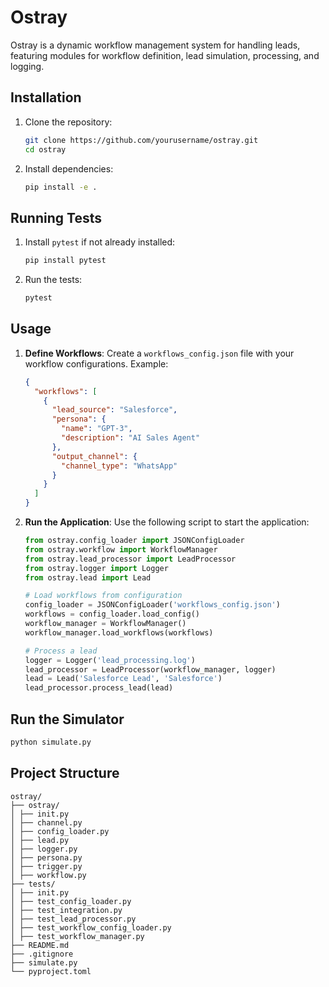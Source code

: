 # Ostray

Ostray is a dynamic workflow management system for handling leads, featuring modules for workflow definition, lead simulation, processing, and logging.

## Installation

1. Clone the repository:
    ```bash
    git clone https://github.com/yourusername/ostray.git
    cd ostray
    ```

2. Install dependencies:
    ```bash
    pip install -e .
    ```

## Running Tests

1. Install `pytest` if not already installed:
    ```bash
    pip install pytest
    ```

2. Run the tests:
    ```bash
    pytest
    ```

## Usage

1. **Define Workflows**: Create a `workflows_config.json` file with your workflow configurations. Example:
    ```json
    {
      "workflows": [
        {
          "lead_source": "Salesforce",
          "persona": {
            "name": "GPT-3",
            "description": "AI Sales Agent"
          },
          "output_channel": {
            "channel_type": "WhatsApp"
          }
        }
      ]
    }
    ```

2. **Run the Application**: Use the following script to start the application:
    ```python
    from ostray.config_loader import JSONConfigLoader
    from ostray.workflow import WorkflowManager
    from ostray.lead_processor import LeadProcessor
    from ostray.logger import Logger
    from ostray.lead import Lead

    # Load workflows from configuration
    config_loader = JSONConfigLoader('workflows_config.json')
    workflows = config_loader.load_config()
    workflow_manager = WorkflowManager()
    workflow_manager.load_workflows(workflows)

    # Process a lead
    logger = Logger('lead_processing.log')
    lead_processor = LeadProcessor(workflow_manager, logger)
    lead = Lead('Salesforce Lead', 'Salesforce')
    lead_processor.process_lead(lead)
    ```

## Run the Simulator
   ```bash
   python simulate.py
   ```


## Project Structure
```
ostray/
├── ostray/
│ ├── init.py
│ ├── channel.py
│ ├── config_loader.py
│ ├── lead.py
│ ├── logger.py
│ ├── persona.py
│ ├── trigger.py
│ ├── workflow.py
├── tests/
│ ├── init.py
│ ├── test_config_loader.py
│ ├── test_integration.py
│ ├── test_lead_processor.py
│ ├── test_workflow_config_loader.py
│ ├── test_workflow_manager.py
├── README.md
├── .gitignore
├── simulate.py
└── pyproject.toml
```
